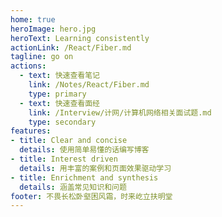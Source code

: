 ```yaml
---
home: true
heroImage: hero.jpg
heroText: Learning consistently
actionLink: /React/Fiber.md
tagline: go on
actions:
  - text: 快速查看笔记
    link: /Notes/React/Fiber.md
    type: primary
  - text: 快速查看面经
    link: /Interview/计网/计算机网络相关面试题.md
    type: secondary
features:
- title: Clear and concise
  details: 使用简单易懂的话编写博客
- title: Interest driven
  details: 用丰富的案例和页面效果驱动学习
- title: Enrichment and synthesis
  details: 涵盖常见知识和问题
footer: 不畏长松卧壑困风霜，时来屹立扶明堂
---
```

